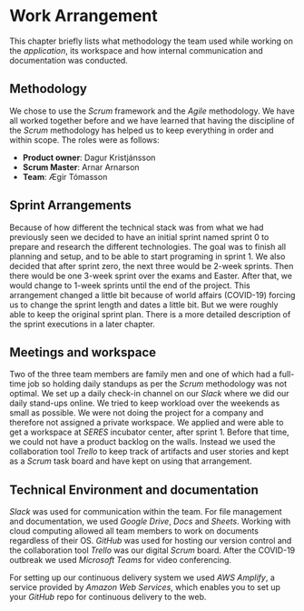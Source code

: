 # Work Arrangement

This chapter briefly lists what methodology the team used while working on the _application_, its workspace and how internal communication and documentation was conducted.

## Methodology

We chose to use the _Scrum_ framework and the _Agile_ methodology. We have all worked together before and we have learned that having the discipline of the _Scrum_ methodology has helped us to keep everything in order and within scope. The roles were as follows:

- **Product owner**: Dagur Kristjánsson
- **Scrum Master**: Arnar Arnarson
- **Team**: Ægir Tómasson

## Sprint Arrangements

Because of how different the technical stack was from what we had previously seen we decided to have an initial sprint named sprint 0 to prepare and research the different technologies. The goal was to finish all planning and setup, and to be able to start programing in sprint 1. We also decided that after sprint zero, the next three would be 2-week sprints. Then there would be one 3-week sprint over the exams and Easter. After that, we would change to 1-week sprints until the end of the project. This arrangement changed a little bit because of world affairs (COVID-19) forcing us to change the sprint length and dates a little bit. But we were roughly able to keep the original sprint plan. There is a more detailed description of the sprint executions in a later chapter.

## Meetings and workspace

Two of the three team members are family men and one of which had a full-time job so holding daily standups as per the _Scrum_ methodology was not optimal. We set up a daily check-in channel on our _Slack_ where we did our daily stand-ups online. We tried to keep workload over the weekends as small as possible. We were not doing the project for a company and therefore not assigned a private workspace. We applied and were able to get a workspace at _SERES_ incubator center, after sprint 1. Before that time, we could not have a product backlog on the walls. Instead we used the collaboration tool _Trello_ to keep track of artifacts and user stories and kept as a _Scrum_ task board and have kept on using that arrangement.

## Technical Environment and documentation

_Slack_ was used for communication within the team. For file management and documentation, we used _Google Drive_, _Docs_ and _Sheets_. Working with cloud computing allowed all team members to work on documents regardless of their OS. _GitHub_ was used for hosting our version control and the collaboration tool _Trello_ was our digital _Scrum_ board. After the COVID-19 outbreak we used _Microsoft Teams_ for video conferencing.

For setting up our continuous delivery system we used _AWS Amplify_, a service provided by _Amazon Web Services_, which enables you to set up your _GitHub_ repo for continuous delivery to the web.
